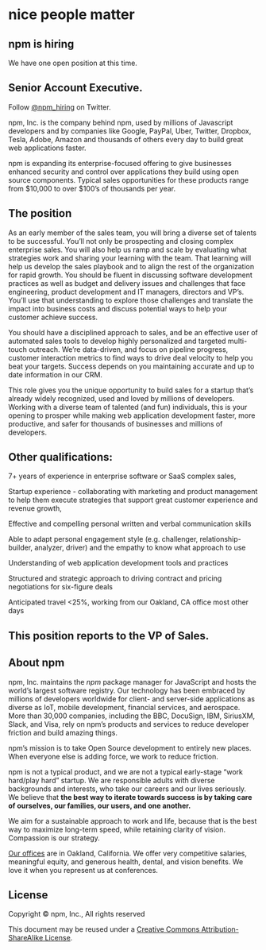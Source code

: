 <hgroup>
  <h1>nice people matter</h1>
  <h2>npm is hiring</h2>
</hgroup>

We have one open position at this time.

## Senior Account Executive.

Follow [@npm_hiring](https://twitter.com/npm_hiring) on Twitter.

npm, Inc. is the company behind npm, used by millions of Javascript developers and by companies like Google, PayPal, Uber, Twitter, Dropbox, Tesla, Adobe, Amazon and thousands of others every day to build great web applications faster.

npm is expanding its enterprise-focused offering to give businesses enhanced security and control over applications they build using open source components. Typical sales opportunities for these products range from $10,000 to over $100’s of thousands per year.

## The position
As an early member of the sales team, you will bring a diverse set of talents to be successful. You’ll not only be prospecting and closing complex enterprise sales. You will also help us ramp and scale by evaluating what strategies work and sharing your learning with the team. That learning will help us develop the sales playbook and to align the rest of the organization for rapid growth. You should be fluent in discussing software development practices as well as budget and delivery issues and challenges that face engineering, product development and IT managers, directors and VP’s. You’ll use that understanding to explore those challenges and translate the impact into business costs and discuss potential ways to help your customer achieve success. 

You should have a disciplined approach to sales, and be an effective user of automated sales tools to develop highly personalized and targeted multi-touch outreach. We’re data-driven, and focus on pipeline progress, customer interaction metrics to find ways to drive deal velocity to help you beat your targets. Success depends on you maintaining accurate and up to date information in our CRM.

This role gives you the unique opportunity to build sales for a startup that’s already widely recognized, used and loved by millions of developers. Working with a diverse team of talented (and fun) individuals, this is your opening to prosper while making web application development faster, more productive, and safer for thousands of businesses and millions of developers.

## Other qualifications:
7+ years of experience in enterprise software or SaaS complex sales,

Startup experience - collaborating with marketing and product management to help them execute strategies that support great customer experience and revenue growth,

Effective and compelling personal written and verbal communication skills	

Able to adapt personal engagement style (e.g. challenger, relationship-builder, analyzer, driver) and the empathy to know what approach to use
	
Understanding of web application development tools and practices
	
Structured and strategic approach to driving contract and pricing negotiations for six-figure deals

Anticipated travel <25%, working from our Oakland, CA office most other days

## This position reports to the VP of Sales.

## About npm

npm, Inc. maintains the _npm_ package manager for JavaScript and hosts the world’s largest software registry. Our technology has been embraced by millions of developers worldwide for client- and server-side applications as diverse as IoT, mobile development, financial services, and aerospace. More than 30,000 companies, including the BBC, DocuSign, IBM, SiriusXM, Slack, and Visa, rely on npm’s products and services to reduce developer friction and build amazing things.

npm’s mission is to take Open Source development to entirely new places. When everyone else is adding force, we work to reduce friction.

npm is not a typical product, and we are not a typical early-stage “work hard/play hard” startup. We are responsible adults with diverse backgrounds and interests, who take our careers and our lives seriously. We believe that __the best way to iterate towards success is by taking care of ourselves, our families, our users, and one another.__

We aim for a sustainable approach to work and life, because that is the best way to maximize long-term speed, while retaining clarity of vision. Compassion is our strategy.

[Our offices][offices] are in Oakland, California. We offer very competitive salaries, meaningful equity, and generous health, dental, and vision benefits. We love it when you represent us at conferences.

## License

Copyright &copy; npm, Inc., All rights reserved

This document may be reused under a [Creative Commons Attribution-ShareAlike License](http://creativecommons.org/licenses/by-sa/4.0/).


[offices]: https://www.google.com/maps/place/1999+Harrison+St,+Oakland,+CA+94612/@37.8077715,-122.2673374,17z/data=!3m1!4b1!4m2!3m1!1s0x808f874d2c997df9:0x8afe4a3bcea14bc3
